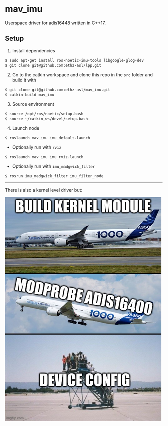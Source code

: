 # mav_imu

Userspace driver for adis16448 written in C++17.

## Setup

1. Install dependencies

```shell
$ sudo apt-get install ros-noetic-imu-tools libgoogle-glog-dev
$ git clone git@github.com:ethz-asl/lpp.git
```

2. Go to the catkin workspace and clone this repo in the `src` folder and build it with
```shell
$ git clone git@github.com:ethz-asl/mav_imu.git
$ catkin build mav_imu
```
3. Source environment

```shell
$ source /opt/ros/noetic/setup.bash
$ source ~/catkin_ws/devel/setup.bash
```

4. Launch node
```shell
$ roslaunch mav_imu imu_default.launch
```

- Optionally run with `rviz`

```shell
$ roslaunch mav_imu imu_rviz.launch
```

- Optionally run with `imu_madgwick_filter`

```shell
$ rosrun imu_madgwick_filter imu_filter_node
```

***

There is also a kernel level driver but:

![](docs/adis16400.png)

